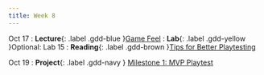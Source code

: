 ```yaml
---
title: Week 8
---
```


Oct 17
: **Lecture**{: .label .gdd-blue }[Game Feel]
: **Lab**{: .label .gdd-yellow }Optional: Lab 15
: **Reading**{: .label .gdd-brown }[Tips for Better Playtesting]

Oct 19
: **Project**{: .label .gdd-navy } [Milestone 1: MVP Playtest]

[Game Feel]: https://docs.google.com/presentation/d/14jehcjl-PZCyLs4iZ-IKcEU90mxyeUy6vH44gR-NJgA/edit?usp=drive_link

[Lab 15]: ./../pages/labs/lab15/lab15

[Tips for Better Playtesting]: https://www.gamasutra.com/view/feature/185258/best_practices_five_tips_for_.php?print=1

[Milestone 1: MVP Playtest]: ../pages/projects/project3/project3